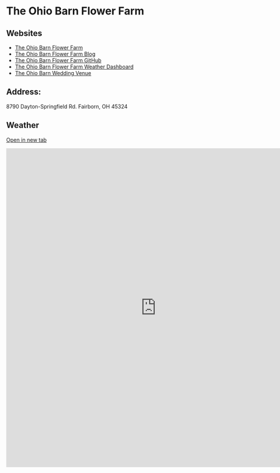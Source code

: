 # The Ohio Barn Flower Farm


## Websites

* [The Ohio Barn Flower Farm](https://ohiobarnflowerfarm.com)
* [The Ohio Barn Flower Farm Blog](https://ohiobarnflowerfarm.blogspot.com)
* [The Ohio Barn Flower Farm GitHub](https://github.com/ohiobarn/flowerfarm)
* [The Ohio Barn Flower Farm Weather Dashboard](https://dashboard.ambientweather.net/devices/public/33d9827491fc0d43acf09325c70bd2bb)
* [The Ohio Barn Wedding Venue ](https://www.theohiobarn.com)

## Address:

8790 Dayton-Springfield Rd.
Fairborn, OH 45324


## Weather
<p><a target="_blank" href="https://dashboard.ambientweather.net/devices/public/33d9827491fc0d43acf09325c70bd2bb">Open in new tab</a></p>
<iframe width="800" height="850" frameborder="0" src="https://dashboard.ambientweather.net/devices/public/33d9827491fc0d43acf09325c70bd2bb?embed=true"></iframe>